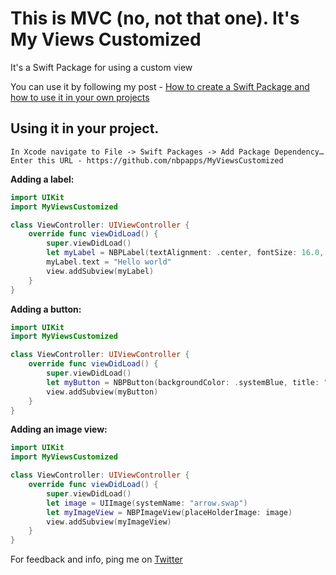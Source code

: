 # This is MVC (no, not that one). It's My Views Customized
It's a Swift Package for using a custom view

You can use it by following my post - [How to create a Swift Package and how to use it in your own projects](https://medium.com/@nivbp/using-swift-package-manager-eecc4a57c0ca)


## Using it in your project.
```
In Xcode navigate to File -> Swift Packages -> Add Package Dependency…
Enter this URL - https://github.com/nbpapps/MyViewsCustomized
```

**Adding a label:**
```swift
import UIKit
import MyViewsCustomized

class ViewController: UIViewController {
    override func viewDidLoad() {
        super.viewDidLoad()
        let myLabel = NBPLabel(textAlignment: .center, fontSize: 16.0, weight: .bold, color: .cyan)
        myLabel.text = "Hello world"
        view.addSubview(myLabel)
    }
}
```

**Adding a button:**
```swift
import UIKit
import MyViewsCustomized

class ViewController: UIViewController {
    override func viewDidLoad() {
        super.viewDidLoad()
        let myButton = NBPButton(backgroundColor: .systemBlue, title: "Press me")
        view.addSubview(myButton)
    }
}
```

**Adding an image view:**
```swift
import UIKit
import MyViewsCustomized

class ViewController: UIViewController {
    override func viewDidLoad() {
        super.viewDidLoad()
        let image = UIImage(systemName: "arrow.swap")
        let myImageView = NBPImageView(placeHolderImage: image)
        view.addSubview(myImageView)
    }
}
```

For feedback and info, ping me on [Twitter](https://twitter.com/nbpapps)
